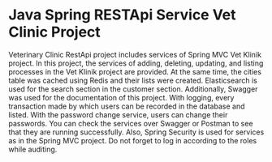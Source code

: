 # Java Spring RESTApi Service Vet Clinic Project

Veterinary Clinic RestApi project includes services of Spring MVC Vet Klinik project. In this project, the services of adding, deleting, updating, and listing processes in the Vet Klinik project are provided. At the same time, the cities table was cached using Redis and their lists were created. Elasticsearch is used for the search section in the customer section. Additionally, Swagger was used for the documentation of this project. With logging, every transaction made by which users can be recorded in the database and listed. With the password change service, users can change their passwords. You can check the services over Swagger or Postman to see that they are running successfully. Also, Spring Security is used for services as in the Spring MVC project. Do not forget to log in according to the roles while auditing.
